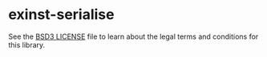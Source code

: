 # exinst-serialise

See the [BSD3 LICENSE](https://github.com/k0001/exinst/blob/master/exinst/exinst-serialise/LICENSE.txt)
file to learn about the legal terms and conditions for this library.
